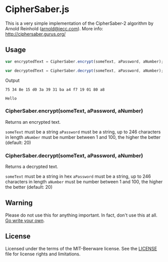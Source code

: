 # CipherSaber.js

This is a very simple implementation of the CipherSaber-2 algorithm by Arnold Reinhold (arnold@iecc.com).
More info: http://ciphersaber.gurus.org/

## Usage
``` javascript
var encryptedText = CipherSaber.encrypt(someText, aPassword, aNumber);

var decryptedText = CipherSaber.decrypt(someText, aPassword, aNumber);
```

Output
``` plaintext
75 34 8e 15 d0 3a 39 31 ba a4 f7 19 01 80 a8

Hello
```

### CipherSaber.encrypt(someText, aPassword, aNumber)
Returns an encrypted text.

`someText` must be a string
`aPassword` must be a string, up to 246 characters in length
`aNumber` must be number between 1 and 100, the higher the better (default: 20)

### CipherSaber.decrypt(someText, aPassword, aNumber)
Returns a decrypted text.

`someText` must be a string in hex
`aPassword` must be a string, up to 246 characters in length
`aNumber` must be number between 1 and 100, the higher the better (default: 20)

## Warning
Please do not use this for anything important. In fact, don't use this at all. [Go write your own](http://ciphersaber.gurus.org/).

## License
Licensed under the terms of the MIT-Beerware license.
See the [LICENSE](LICENSE) file for license rights and limitations.